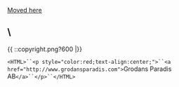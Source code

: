 [Moved here](http://www.vscp.org/docs/vscpd/doku.php?id=decision_matrix_varaibles#persistent_storage_format)

\\ 
----
{{  ::copyright.png?600  |}}

`<HTML>``<p style="color:red;text-align:center;">``<a href="http://www.grodansparadis.com">`Grodans Paradis AB`</a>``</p>``</HTML>`
